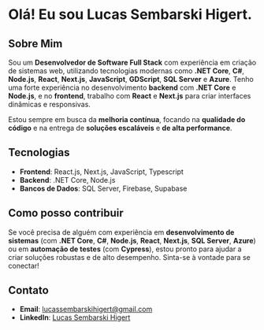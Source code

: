 # Olá! Eu sou Lucas Sembarski Higert.

## Sobre Mim

Sou um **Desenvolvedor de Software Full Stack** com experiência em criação de sistemas web, utilizando tecnologias modernas como **.NET Core**, **C#**, **Node.js**, **React**, **Next.js**, **JavaScript**, **GDScript**, **SQL Server** e **Azure**. Tenho uma forte experiência no desenvolvimento **backend** com **.NET Core** e **Node.js**, e no **frontend**, trabalho com **React** e **Next.js** para criar interfaces dinâmicas e responsivas.

Estou sempre em busca da **melhoria contínua**, focando na **qualidade do código** e na entrega de **soluções escaláveis** e **de alta performance**.

## Tecnologias

- **Frontend**: React.js, Next.js, JavaScript, Typescript
- **Backend**: .NET Core, Node.js
- **Bancos de Dados**: SQL Server, Firebase, Supabase

## Como posso contribuir

Se você precisa de alguém com experiência em **desenvolvimento de sistemas** (com **.NET Core**, **C#**, **Node.js**, **React**, **Next.js**, **SQL Server**, **Azure**) ou em **automação de testes** (com **Cypress**), estou pronto para ajudar a criar soluções robustas e de alto desempenho. Sinta-se à vontade para se conectar!

## Contato

- **Email**: lucassembarskihigert@gmail.com
- **LinkedIn**: [Lucas Sembarski Higert](https://www.linkedin.com/in/lucas-higert/)
